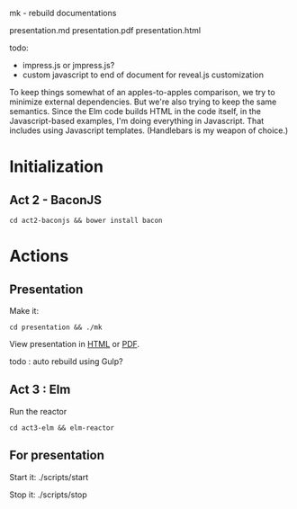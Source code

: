 mk - rebuild documentations

presentation.md
presentation.pdf
presentation.html



todo:
- impress.js or jmpress.js?
- custom javascript to end of document for reveal.js customization


To keep things somewhat of an apples-to-apples comparison, we try to
minimize external dependencies.  But we're also trying to keep the
same semantics.  Since the Elm code builds HTML in the code itself, in
the Javascript-based examples, I'm doing everything in Javascript.
That includes using Javascript templates.  (Handlebars is my weapon of
choice.)


# Initialization

## Act 2 - BaconJS

    cd act2-baconjs && bower install bacon



# Actions

## Presentation

Make it:

    cd presentation && ./mk

View presentation in [HTML](presentation/presentation.html) or
[PDF](presentation/presentation.pdf).

todo : auto rebuild using Gulp?

## Act 3 : Elm

Run the reactor

    cd act3-elm && elm-reactor


## For presentation

Start it: ./scripts/start

Stop it: ./scripts/stop

